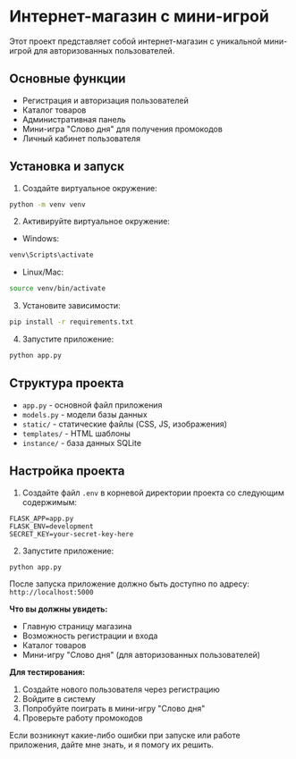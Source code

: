 # Интернет-магазин с мини-игрой

Этот проект представляет собой интернет-магазин с уникальной мини-игрой для авторизованных пользователей.

## Основные функции

- Регистрация и авторизация пользователей
- Каталог товаров
- Административная панель
- Мини-игра "Слово дня" для получения промокодов
- Личный кабинет пользователя

## Установка и запуск

1. Создайте виртуальное окружение:
```bash
python -m venv venv
```

2. Активируйте виртуальное окружение:
- Windows:
```bash
venv\Scripts\activate
```
- Linux/Mac:
```bash
source venv/bin/activate
```

3. Установите зависимости:
```bash
pip install -r requirements.txt
```

4. Запустите приложение:
```bash
python app.py
```

## Структура проекта

- `app.py` - основной файл приложения
- `models.py` - модели базы данных
- `static/` - статические файлы (CSS, JS, изображения)
- `templates/` - HTML шаблоны
- `instance/` - база данных SQLite 

## Настройка проекта

1. Создайте файл `.env` в корневой директории проекта со следующим содержимым:
```
FLASK_APP=app.py
FLASK_ENV=development
SECRET_KEY=your-secret-key-here
```

2. Запустите приложение:
```bash
python app.py
```

После запуска приложение должно быть доступно по адресу: `http://localhost:5000`

**Что вы должны увидеть:**
- Главную страницу магазина
- Возможность регистрации и входа
- Каталог товаров
- Мини-игру "Слово дня" (для авторизованных пользователей)

**Для тестирования:**
1. Создайте нового пользователя через регистрацию
2. Войдите в систему
3. Попробуйте поиграть в мини-игру "Слово дня"
4. Проверьте работу промокодов

Если возникнут какие-либо ошибки при запуске или работе приложения, дайте мне знать, и я помогу их решить. 